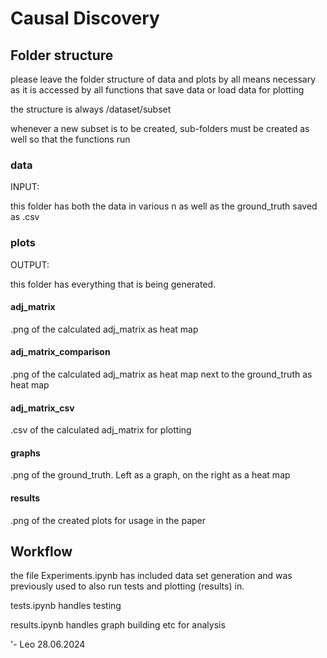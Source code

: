 # Causal Discovery

## Folder structure

please leave the folder structure of data and plots by all means necessary as it is accessed by all functions that save data or load data for plotting

the structure is always /dataset/subset

whenever a new subset is to be created, sub-folders must be created as well so that the functions run

### data

INPUT:

this folder has both the data in various n as well as the ground_truth saved as .csv

### plots

OUTPUT:

this folder has everything that is being generated.

#### adj_matrix

.png of the calculated adj_matrix as heat map

#### adj_matrix_comparison

.png of the calculated adj_matrix as heat map next to the ground_truth as heat map

#### adj_matrix_csv

.csv of the calculated adj_matrix for plotting

#### graphs

.png of the ground_truth. Left as a graph, on the right as a heat map

#### results

.png of the created plots for usage in the paper

## Workflow

the file Experiments.ipynb has included data set generation and was previously used to also run tests and plotting (results) in. 

tests.ipynb handles testing

results.ipynb handles graph building etc for analysis




'- Leo 28.06.2024